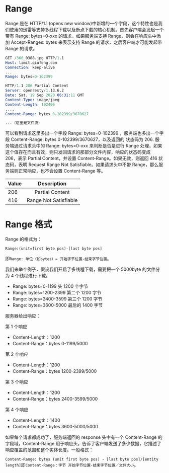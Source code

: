 # Range

Range 是在 HTTP/1.1 (opens new window)中新增的一个字段，这个特性也是我们使用的迅雷等支持多线程下载以及断点下载的核心机制。首先客户端会发起一个带有 Range: bytes=0-xxx 的请求，如果服务端支持 Range，则会在响应头中添加 Accept-Ranges: bytes 来表示支持 Range 的请求，之后客户端才可能发起带 Range 的请求。

```s
GET /360_0388.jpg HTTP/1.1
Host: limit.qiufeng.com
Connection: keep-alive
...
Range: bytes=0-102399

HTTP/1.1 206 Partial Content
Server: openresty/1.13.6.2
Date: Sat, 19 Sep 2020 06:31:11 GMT
Content-Type: image/jpeg
Content-Length: 102400
....
Content-Range: bytes 0-102399/3670627

...（这里是文件流）
```

可以看到请求这里多出一个字段 Range: bytes=0-102399 ，服务端也多出一个字段 Content-Range: bytes 0-102399/3670627，以及返回的 状态码为 206. 服务端通过请求头中的 Range: bytes=0-xxx 来判断是否是进行 Range 处理，如果这个值存在而且有效，则只发回请求的那部分文件内容，响应的状态码变成 206，表示 Partial Content，并设置 Content-Range。如果无效，则返回 416 状态码，表明 Request Range Not Satisfiable。如果请求头中不带 Range，那么服务端则正常响应，也不会设置 Content-Range 等。

| Value |      Description      |
| :---- | :-------------------: |
| 206   |    Partial Content    |
| 416   | Range Not Satisfiable |

# Range 格式

Range 的格式为：

```
Range:(unit=first byte pos)-[last byte pos]
```

即`Range: 单位（如bytes）= 开始字节位置-结束字节位置`。

我们来举个例子，假设我们开启了多线程下载，需要把一个 5000byte 的文件分为 4 个线程进行下载。

- Range: bytes=0-1199 头 1200 个字节
- Range: bytes=1200-2399 第二个 1200 字节
- Range: bytes=2400-3599 第三个 1200 字节
- Range: bytes=3600-5000 最后的 1400 字节

服务器给出响应：

第 1 个响应

- Content-Length：1200
- Content-Range：bytes 0-1199/5000

第 2 个响应

- Content-Length：1200
- Content-Range：bytes 1200-2399/5000

第 3 个响应

- Content-Length：1200
- Content-Range：bytes 2400-3599/5000

第 4 个响应

- Content-Length：1400
- Content-Range：bytes 3600-5000/5000

如果每个请求都成功了，服务端返回的 response 头中有一个 Content-Range 的字段域，Content-Range 用于响应头，告诉了客户端发送了多少数据，它描述了响应覆盖的范围和整个实体长度。一般格式：

`Content-Range: bytes (unit first byte pos) - [last byte pos]/[entity length]`即`Content-Range：字节 开始字节位置-结束字节位置／文件大小`。
